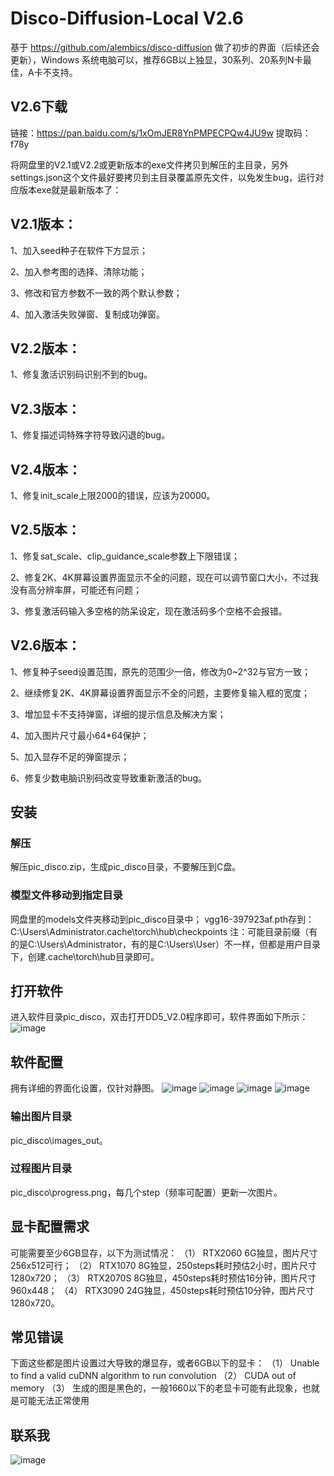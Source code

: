 # Disco-Diffusion-Local V2.6

基于 https://github.com/alembics/disco-diffusion  做了初步的界面（后续还会更新），Windows 系统电脑可以，推荐6GB以上独显，30系列、20系列N卡最佳，A卡不支持。


## V2.6下载
链接：https://pan.baidu.com/s/1xOmJER8YnPMPECPQw4JU9w 
提取码：f78y

将网盘里的V2.1或V2.2或更新版本的exe文件拷贝到解压的主目录，另外settings.json这个文件最好要拷贝到主目录覆盖原先文件，以免发生bug，运行对应版本exe就是最新版本了：



## V2.1版本：

1、加入seed种子在软件下方显示；

2、加入参考图的选择、清除功能；

3、修改和官方参数不一致的两个默认参数；

4、加入激活失败弹窗、复制成功弹窗。

## V2.2版本：

1、修复激活识别码识别不到的bug。

## V2.3版本：

1、修复描述词特殊字符导致闪退的bug。

## V2.4版本：

1、修复init_scale上限2000的错误，应该为20000。

## V2.5版本：

1、修复sat_scale、clip_guidance_scale参数上下限错误；

2、修复2K、4K屏幕设置界面显示不全的问题，现在可以调节窗口大小，不过我没有高分辨率屏，可能还有问题；

3、修复激活码输入多空格的防呆设定，现在激活码多个空格不会报错。

## V2.6版本：

1、修复种子seed设置范围，原先的范围少一倍，修改为0~2^32与官方一致；

2、继续修复2K、4K屏幕设置界面显示不全的问题，主要修复输入框的宽度；

3、增加显卡不支持弹窗，详细的提示信息及解决方案；

4、加入图片尺寸最小64*64保护；

5、加入显存不足的弹窗提示；

6、修复少数电脑识别码改变导致重新激活的bug。


## 安装
### 解压
解压pic_disco.zip，生成pic_disco目录，不要解压到C盘。
### 模型文件移动到指定目录
网盘里的models文件夹移动到pic_disco目录中；
vgg16-397923af.pth存到：C:\Users\Administrator\.cache\torch\hub\checkpoints 
注：可能目录前缀（有的是C:\Users\Administrator，有的是C:\Users\User）不一样，但都是用户目录下，创建\.cache\torch\hub目录即可。
## 打开软件
进入软件目录pic_disco，双击打开DD5_V2.0程序即可，软件界面如下所示：
 ![image](https://github.com/zhaoyun0071/Disco-Diffusion-Local/blob/main/images/1.png)
## 软件配置

拥有详细的界面化设置，仅针对静图。
 ![image](https://github.com/zhaoyun0071/Disco-Diffusion-Local/blob/main/images/set1.png)
  ![image](https://github.com/zhaoyun0071/Disco-Diffusion-Local/blob/main/images/set2.png)
   ![image](https://github.com/zhaoyun0071/Disco-Diffusion-Local/blob/main/images/set3.png)
    ![image](https://github.com/zhaoyun0071/Disco-Diffusion-Local/blob/main/images/set4.png)

### 输出图片目录
pic_disco\images_out。

### 过程图片目录
pic_disco\progress.png，每几个step（频率可配置）更新一次图片。

## 显卡配置需求
可能需要至少6GB显存，以下为测试情况：
（1）	RTX2060 6G独显，图片尺寸256x512可行；
（2）	RTX1070 8G独显，250steps耗时预估2小时，图片尺寸1280x720；
（3）	RTX2070S 8G独显，450steps耗时预估16分钟，图片尺寸960x448；
（4）	RTX3090 24G独显，450steps耗时预估10分钟，图片尺寸1280x720。

## 常见错误
下面这些都是图片设置过大导致的爆显存，或者6GB以下的显卡：
（1）	Unable to find a valid cuDNN algorithm to run convolution
（2）	CUDA out of memory
（3） 生成的图是黑色的，一般1660以下的老显卡可能有此现象，也就是可能无法正常使用

## 联系我
 ![image](https://github.com/zhaoyun0071/Disco-Diffusion-Local/blob/main/images/3.jpg)
